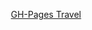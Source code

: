 <a href="https://z4ffe.github.io/Travel/" style="text-align: center; display: block">GH-Pages Travel</a>